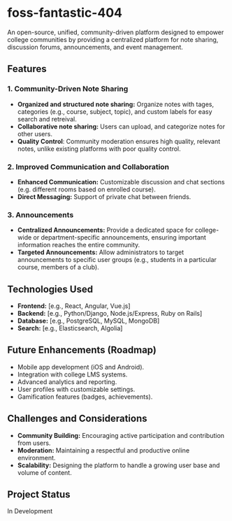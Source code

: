 # foss-fantastic-404


An open-source, unified, community-driven platform designed to empower college communities by providing a centralized platform for note sharing, discussion forums, announcements, and event management.
## Features

### 1. Community-Driven Note Sharing
- **Organized and structured note sharing:** Organize notes with tages, categories (e.g., course, subject, topic), and custom labels for easy search and retreival.
- **Collaborative note sharing:** Users can upload, and categorize notes for other users.
- **Quality Control**: Community moderation ensures high quality, relevant notes, unlike existing platforms with poor quality control.
### 2. Improved Communication and Collaboration
- **Enhanced Communication:** Customizable discussion and chat sections (e.g. different rooms based on enrolled course). 
- **Direct Messaging:** Support of private chat between friends.
### 3. Announcements
*   **Centralized Announcements:** Provide a dedicated space for college-wide or department-specific announcements, ensuring important information reaches the entire community.
*   **Targeted Announcements:** Allow administrators to target announcements to specific user groups (e.g., students in a particular course, members of a club).
## Technologies Used

*   **Frontend:** [e.g., React, Angular, Vue.js]
*   **Backend:** [e.g., Python/Django, Node.js/Express, Ruby on Rails]
*   **Database:** [e.g., PostgreSQL, MySQL, MongoDB]
*   **Search:** [e.g., Elasticsearch, Algolia]
## Future Enhancements (Roadmap)

*   Mobile app development (iOS and Android).
*   Integration with college LMS systems.
*   Advanced analytics and reporting.
*   User profiles with customizable settings.
*   Gamification features (badges, achievements).

## Challenges and Considerations

*   **Community Building:**  Encouraging active participation and contribution from users.
*   **Moderation:**  Maintaining a respectful and productive online environment.
*   **Scalability:**  Designing the platform to handle a growing user base and volume of content.

## Project Status
In Development
